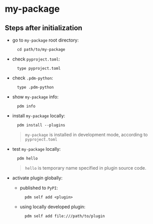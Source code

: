 # my-package

## Steps after initialization

- go to `my-package` root directory:

        cd path/to/my-package

- check `pyproject.toml`:

        type pyproject.toml

- check `.pdm-python`:

        type .pdm-python

- show `my-package` info:

        pdm info

- install `my-package` locally:

        pdm install --plugins

    > `my-package` is installed in development mode, according to `pyproject.toml`

- test `my-package` locally:

        pdm hello

    > `hello` is temporary name specified in plugin source code.

- activate plugin globally:

    - published to `PyPI`:

            pdm self add <plugin>
    
    - using locally developed plugin:

            pdm self add file:///path/to/plugin
